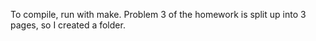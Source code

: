 To compile, run with make.
Problem 3 of the homework is split up into 3 pages, so I created a folder.